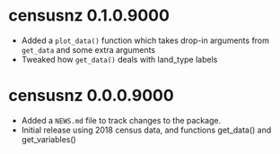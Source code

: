 # censusnz 0.1.0.9000

* Added a `plot_data()` function which takes drop-in arguments from `get_data` and some extra arguments
* Tweaked how `get_data()` deals with land_type labels

# censusnz 0.0.0.9000

* Added a `NEWS.md` file to track changes to the package.
* Initial release using 2018 census data, and functions get_data() and get_variables() 
